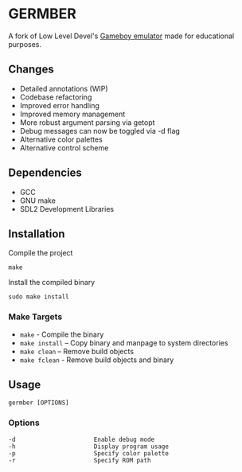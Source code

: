 # GERMBER

A fork of Low Level Devel's [Gameboy emulator](https://github.com/rockytriton/LLD_gbemu) made for educational purposes.

## Changes 
* Detailed annotations (WIP)
* Codebase refactoring
* Improved error handling
* Improved memory management
* More robust argument parsing via getopt
* Debug messages can now be toggled via -d flag
* Alternative color palettes
* Alternative control scheme

## Dependencies
* GCC
* GNU make
* SDL2 Development Libraries

## Installation
Compile the project
```
make
```
Install the compiled binary
```
sudo make install
```

### Make Targets 
- `make` - Compile the binary
- `make install` – Copy binary and manpage to system directories
- `make clean` – Remove build objects
- `make fclean` - Remove build objects and binary

## Usage
```
germber [OPTIONS]
```

### Options
```
-d			            Enable debug mode
-h                      Display program usage
-p                      Specify color palette
-r                      Specify ROM path
```
